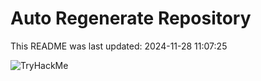 # Auto Regenerate Repository

This README was last updated: 2024-11-28 11:07:25

 ![TryHackMe](https://tryhackme.com/badge/533634)